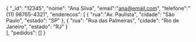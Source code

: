 {
"_id": "12345",
"nome": "Ana Silva",
"email":"ana@email.com",
"telefone":"(11) 98765-4321",
"enderecos": [
 {
    "rua":"Av. Paulista",
    "cidade": "São Paulo",
    "estado": "SP"
 },
 {
    "rua": "Rua das Palmeiras",
    "cidade": "Rio de Janeiro",
    "estado": "RJ"
 }   
],
"pedidos": []
}
